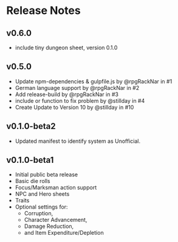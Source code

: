 # Release Notes

## v0.6.0
- include tiny dungeon sheet, version 0.1.0

## v0.5.0
- Update npm-dependencies & gulpfile.js by @rpgRackNar in #1
- German language support by @rpgRackNar in #2
- Add release-build by @rpgRackNar in #3
- include or function to fix problem by @stillday in #4
- Create Update to Version 10 by @stillday in #10
    
## v0.1.0-beta2

- Updated manifest to identify system as Unofficial.

## v0.1.0-beta1

- Initial public beta release
- Basic die rolls
- Focus/Marksman action support  
- NPC and Hero sheets
- Traits
- Optional settings for: 
  - Corruption, 
  - Character Advancement, 
  - Damage Reduction,
  - and Item Expenditure/Depletion